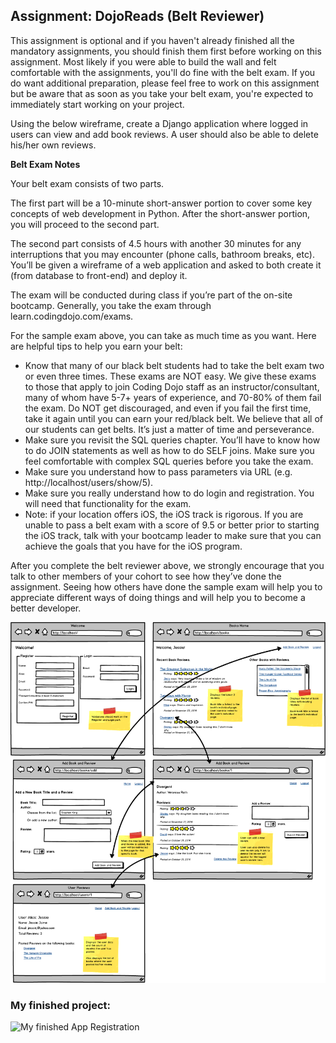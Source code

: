 ## Assignment: DojoReads (Belt Reviewer)

This assignment is optional and if you haven't already finished all the mandatory assignments, you should finish them first before working on this assignment. Most likely if you were able to build the wall and felt comfortable with the assignments, you'll do fine with the belt exam. If you do want additional preparation, please feel free to work on this assignment but be aware that as soon as you take your belt exam, you're expected to immediately start working on your project.

Using the below wireframe, create a Django application where logged in users can view and add book reviews. A user should also be able to delete his/her own reviews.

**Belt Exam Notes**

Your belt exam consists of two parts.

The first part will be a 10-minute short-answer portion to cover some key concepts of web development in Python. After the short-answer portion, you will proceed to the second part.

The second part consists of 4.5 hours with another 30 minutes for any interruptions that you may encounter (phone calls, bathroom breaks, etc). You’ll be given a wireframe of a web application and asked to both create it (from database to front-end) and deploy it.

The exam will be conducted during class if you’re part of the on-site bootcamp. Generally, you take the exam through learn.codingdojo.com/exams.

For the sample exam above, you can take as much time as you want. Here are helpful tips to help you earn your belt:

- Know that many of our black belt students had to take the belt exam two or even three times. These exams are NOT easy. We give these exams to those that apply to join Coding Dojo staff as an instructor/consultant, many of whom have 5-7+ years of experience, and 70-80% of them fail the exam. Do NOT get discouraged, and even if you fail the first time, take it again until you can earn your red/black belt. We believe that all of our students can get belts. It’s just a matter of time and perseverance.
- Make sure you revisit the SQL queries chapter. You’ll have to know how to do JOIN statements as well as how to do SELF joins. Make sure you feel comfortable with complex SQL queries before you take the exam.
- Make sure you understand how to pass parameters via URL (e.g. http://localhost/users/show/5).
- Make sure you really understand how to do login and registration. You will need that functionality for the exam.
- Note: if your location offers iOS, the iOS track is rigorous. If you are unable to pass a belt exam with a score of 9.5 or better prior to starting the iOS track, talk with your bootcamp leader to make sure that you can achieve the goals that you have for the iOS program.

After you complete the belt reviewer above, we strongly encourage that you talk to other members of your cohort to see how they’ve done the assignment. Seeing how others have done the sample exam will help you to appreciate different ways of doing things and will help you to become a better developer.

![Assignment Sketch](./images/dojoreads.png)

### My finished project:

![My finished App Registration](./images/my_finished_project_login.png)
